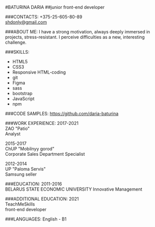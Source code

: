 #BATURINA DARIA
##junior front-end developer

###CONTACTS:
+375-25-605-80-89  
shdonly@gmail.com

###ABOUT ME:
I have a strong motivation, always deeply immersed in projects, stress-resistant. I perceive difficulties as a new, interesting challenge.  

###SKILLS:
- HTML5
- CSS3
- Responsive HTML-coding
- git
- Figma
- sass
- bootstrap
- JavaScript
- npm

###CODE SAMPLES:
https://github.com/daria-baturina

###WORK EXPERIENCE:
2017-2021  
ZAO "Patio"  
Analyst

2015-2017  
ChUP "Mobilnyy gorod"    
Corporate Sales Department Specialist

2012-2014  
UP "Paloma Servis"  
Samsung seller

###EDUCATION:
2011-2016  
BELARUS STATE ECONOMIC UNIVERSITY
Innovative Management

###ADDITIONAL EDUCATION:
2021  
TeachMeSkills  
front-end developer

###LANGUAGES:
English - B1
